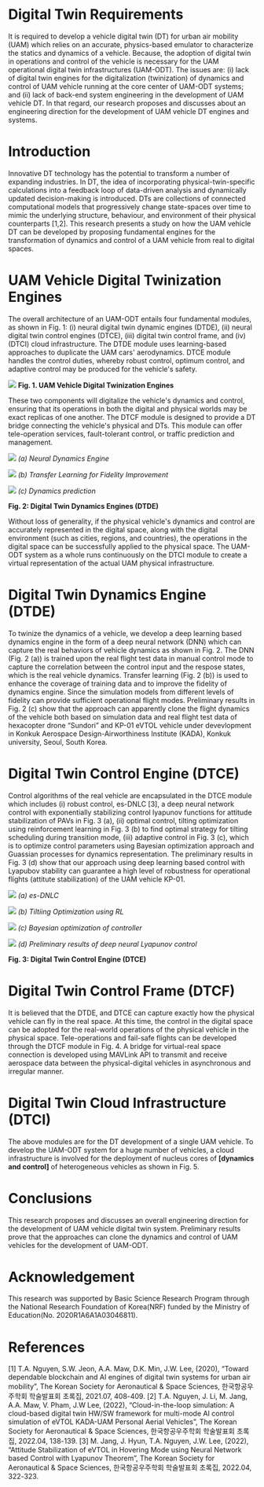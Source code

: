
# Digital Twin Requirements
It is required to develop a vehicle digital twin (DT) for urban air mobility (UAM) which relies on an accurate, physics-based emulator to characterize the statics and dynamics of a vehicle. Because, the adoption of digital twin in operations and control of the vehicle is necessary for the UAM operational digital twin infrastructures (UAM-ODT). The issues are: (i) lack of digital twin engines for the digitalization (twinization) of dynamics and control of UAM vehicle running at the core center of UAM-ODT systems; and (ii) lack of back-end system engineering in the development of UAM vehicle DT. In that regard, our research proposes and discusses about an engineering direction for the development of UAM vehicle DT engines and systems.

# Introduction
Innovative DT technology has the potential to transform a number of expanding industries. In DT, the idea of incorporating physical-twin-specific calculations into a feedback loop of data-driven analysis and dynamically updated decision-making is introduced. DTs are collections of connected computational models that progressively change state-spaces over time to mimic the underlying structure, behaviour, and environment of their physical counterparts [1,2]. This research presents a study on how the UAM vehicle DT can be developed by proposing fundamental engines for the transformation of dynamics and control of a UAM vehicle from real to digital spaces.

# UAM Vehicle Digital Twinization Engines

The overall architecture of an UAM-ODT entails four fundamental modules, as shown in Fig. 1: (i) neural digital twin dynamic engines (DTDE), (ii) neural digital twin control engines (DTCE), (iii) digital twin control frame, and (iv)  (DTCI) cloud infrastructure. The DTDE module uses learning-based approaches to duplicate the UAM cars' aerodynamics. DTCE module handles the control duties, whereby robust control, optimum control, and adaptive control may be produced for the vehicle's safety.

![](../assets/img/UAM_ODT.png)
**Fig. 1. UAM Vehicle Digital Twinization Engines**

These two components will digitalize the vehicle's dynamics and control, ensuring that its operations in both the digital and physical worlds may be exact replicas of one another. The DTCF module is designed to provide a DT bridge connecting the vehicle's physical and DTs. This module can offer tele-operation services, fault-tolerant control, or traffic prediction and management.

![](../assets/img/DTDE.png)
*(a) Neural Dynamics Engine*

![](../assets/img/DTDE_Transfer_Learning.png)
*(b) Transfer Learning for Fidelity Improvement*

![](../assets/img/DTDE_Dynamics_Prediction.png)
*(c) Dynamics prediction*

**Fig. 2: Digital Twin Dynamics Engines (DTDE)**

Without loss of generality, if the physical vehicle's dynamics and control are accurately represented in the digital space, along with the digital environment (such as cities, regions, and countries), the operations in the digital space can be successfully applied to the physical space. The UAM-ODT system as a whole runs continuously on the DTCI module to create a virtual representation of the actual UAM physical infrastructure.

# Digital Twin Dynamics Engine (DTDE)
To twinize the dynamics of a vehicle, we develop a deep learning based dynamics engine in the form of a deep neural network (DNN) which can capture the real behaviors of vehicle dynamics as shown in Fig. 2. The DNN (Fig. 2 (a)) is trained upon the real flight test data in manual control mode to capture the correlation between the control input and the respose states, which is the real vehicle dynamics. Transfer learning (Fig. 2 (b)) is used to enhance the coverage of training data and to improve the fidelity of dynamics engine. Since the simulation models from different levels of fidelity can provide sufficient operational flight modes. Preliminary results in Fig. 2 (c) show that the approach can apparently clone the flight dynamics of the vehicle both based on simulation data and real flight test data of hexacopter drone “Sundori” and KP-01 eVTOL vehicle under devevlopment in Konkuk Aerospace Design-Airworthiness Institute (KADA), Konkuk university, Seoul, South Korea.  

# Digital Twin Control Engine (DTCE)
Control algorithms of the real vehicle are encapsulated in the DTCE module which includes (i) robust control, es-DNLC [3], a deep neural network control with exponentially stabilizing control lyapunov functions for attitude stabilization of PAVs in Fig. 3 (a), (ii) optimal control, tilting optimization using reinforcement learning in Fig. 3 (b) to find optimal strategy for tilting scheduling during transition mode, (iii) adaptive control in Fig. 3 (c), which is to optimize control parameters using Bayesian optimization approach and Guassian processes for dynamics representation.
The preliminary results in Fig. 3 (d) show that our approach using deep learning based control with Lyapubov stability can guarantee a high level of robustness for operational flights (attitute stabilization) of the UAM vehicle KP-01.

![](../assets/img/Control_Robust.png)
*(a) es-DNLC*

![](../assets/img/Control_Optimal.png)
*(b) Tiltiing Optimization using RL*

![](../assets/img/DTDE_Dynamics_Prediction.png)
*(c) Bayesian optimization of controller*

![](../assets/img/DTDE_Dynamics_Prediction.png)
*(d) Preliminary results of deep neural Lyapunov control*

**Fig. 3: Digital Twin Control Engine (DTCE)**

# Digital Twin Control Frame (DTCF)
It is believed that the DTDE, and DTCE can capture exactly how the physical vehicle can fly in the real space. At this time, the control in the digital space can be adopted for the real-world operations of the physical vehicle in the physical space. Tele-operations and fail-safe flights can be developed through the DTCF module in Fig. 4.  A bridge for virtual-real space connection is developed using MAVLink API to transmit and receive aerospace data between the physical-digital vehicles in asynchronous and irregular manner.

# Digital Twin Cloud Infrastructure (DTCI)
The above modules are for the DT development of a single UAM vehicle. To develop the UAM-ODT system for a huge number of vehicles, a cloud infrastructure is involved for the deployment of nucleus cores of **[dynamics and control]** of heterogeneous vehicles as shown in Fig. 5.

# Conclusions
This research proposes and discusses an overall engineering direction for the development of UAM vehicle digital twin system. Preliminary results prove that the approaches can clone the dynamics and control of UAM vehicles for the development of UAM-ODT.

# Acknowledgement
This research was supported by Basic Science Research Program through the National Research Foundation of Korea(NRF) funded by the Ministry of Education(No. 2020R1A6A1A03046811).

# References

[1] T.A. Nguyen, S.W. Jeon, A.A. Maw, D.K. Min, J.W. Lee, (2020), “Toward dependable blockchain and AI engines of digital twin systems for urban air mobility”, The Korean Society for Aeronautical & Space Sciences, 한국항공우주학회 학술발표회 초록집, 2021.07, 408-409.
[2] T.A. Nguyen, J. Li, M. Jang, A.A. Maw, V. Pham, J.W Lee, (2022), “Cloud-in-the-loop simulation: A cloud-based digital twin HW/SW framework for multi-mode AI control simulation of eVTOL KADA-UAM Personal Aerial Vehicles”, The Korean Society for Aeronautical & Space Sciences, 한국항공우주학회 학술발표회 초록집, 2022.04, 138-139.
[3] M. Jang, J. Hyun, T.A. Nguyen, J.W. Lee, (2022), “Attitude Stabilization of eVTOL in Hovering Mode using Neural Network based Control with Lyapunov Theorem”, The Korean Society for Aeronautical & Space Sciences, 한국항공우주학회 학술발표회 초록집, 2022.04, 322-323.
